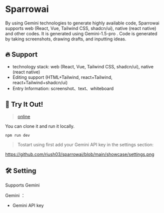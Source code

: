 # Sparrowai

By using Gemini technologies to generate highly available code, Sparrowai supports web (React, Vue, Tailwind CSS, shadcn/ui), native (react native) and other codes. It is generated using Gemini-1.5-pro . Code is generated by taking screenshots, drawing drafts, and inputting ideas.



## 🔥 Support

- technology stack: web (React, Vue, Tailwind CSS, shadcn/ui), native (react native)
- Editing support (HTML+Tailwind, react+Tailwind, react+Tailwind+shadcn/ui)
- Entry Information: screenshot、text、whiteboard




## 🚀 Try It Out!
> [online](https://sparrowai.vercel.app/)



You can clone it and run it locally.
```bash
npm run dev
```

>Tostart using first add your Gemini API key in the settings section:
  
  https://github.com/riush03/sparrowai/blob/main/showcase/settings.png
  
## 🛠 Setting
Supports  Gemini 


Gemini ：
- Gemini API key




